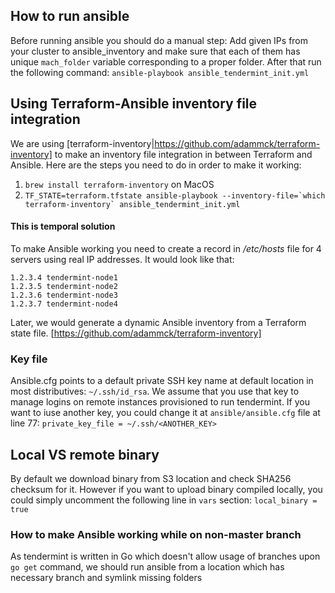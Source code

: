 ## How to run ansible ##
Before running ansible you should do a manual step:
Add given IPs from your cluster to ansible_inventory and make sure that each of them has unique `mach_folder` variable corresponding to a proper folder.
After that run the following command:
`ansible-playbook ansible_tendermint_init.yml`

## Using Terraform-Ansible inventory file integration ##
We are using [terraform-inventory|https://github.com/adammck/terraform-inventory] to make an inventory file integration in between Terraform and Ansible.
Here are the steps you need to do in order to make it working:
1. `brew install terraform-inventory` on MacOS
2. ```TF_STATE=terraform.tfstate ansible-playbook --inventory-file=`which terraform-inventory` ansible_tendermint_init.yml```


#### This is temporal solution ####
To make Ansible working you need to create a record in */etc/hosts* file for 4 servers using real IP addresses.
It would look like that:

```
1.2.3.4 tendermint-node1
1.2.3.5 tendermint-node2
1.2.3.6 tendermint-node3
1.2.3.7 tendermint-node4
```

Later, we would generate a dynamic Ansible inventory from a Terraform state file. [https://github.com/adammck/terraform-inventory]

### Key file ###
Ansible.cfg points to a default private SSH key name at default location in most distributives: `~/.ssh/id_rsa`.
We assume that you use that key to manage logins on remote instances provisioned to run tendermint.
If you want to iuse another key, you could change it at `ansible/ansible.cfg` file at line 77:
`private_key_file = ~/.ssh/<ANOTHER_KEY>`


## Local VS remote binary ##
By default we download binary from S3 location and check SHA256 checksum for it.
However if you want to upload binary compiled locally, you could simply uncomment the following line in `vars` section: `local_binary = true`


### How to make Ansible working while on non-master branch ###
As tendermint is written in Go which doesn't allow usage of branches upon `go get` command, we should run ansible from a location which has necessary branch and symlink missing folders
